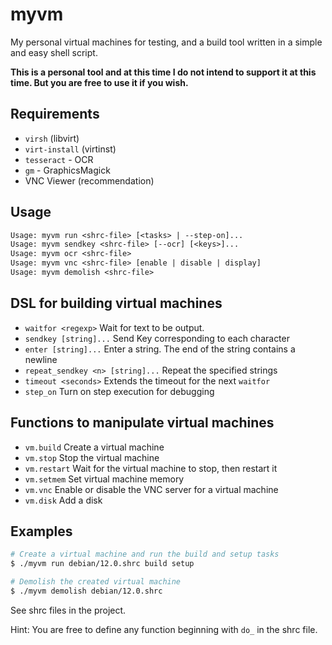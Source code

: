 # myvm

My personal virtual machines for testing, and a build tool written in a simple and easy shell script.

**This is a personal tool and at this time I do not intend to support it at this time. But you are free to use it if you wish.**

## Requirements

- `virsh` (libvirt)
- `virt-install` (virtinst)
- `tesseract` - OCR
- `gm` - GraphicsMagick
- VNC Viewer (recommendation)

## Usage

```txt
Usage: myvm run <shrc-file> [<tasks> | --step-on]...
Usage: myvm sendkey <shrc-file> [--ocr] [<keys>]...
Usage: myvm ocr <shrc-file>
Usage: myvm vnc <shrc-file> [enable | disable | display]
Usage: myvm demolish <shrc-file>
```

## DSL for building virtual machines

- `waitfor <regexp>` Wait for text to be output.
- `sendkey [string]...` Send Key corresponding to each character
- `enter [string]...` Enter a string. The end of the string contains a newline
- `repeat_sendkey <n> [string]...` Repeat the specified strings
- `timeout <seconds>` Extends the timeout for the next `waitfor`
- `step_on`  Turn on step execution for debugging

## Functions to manipulate virtual machines

- `vm.build` Create a virtual machine
- `vm.stop` Stop the virtual machine
- `vm.restart` Wait for the virtual machine to stop, then restart it
- `vm.setmem` Set virtual machine memory
- `vm.vnc` Enable or disable the VNC server for a virtual machine
- `vm.disk` Add a disk

## Examples

```sh
# Create a virtual machine and run the build and setup tasks
$ ./myvm run debian/12.0.shrc build setup

# Demolish the created virtual machine
$ ./myvm demolish debian/12.0.shrc
```

See shrc files in the project.

Hint: You are free to define any function beginning with `do_` in the shrc file.